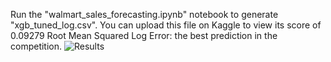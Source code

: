 ﻿Run the "walmart_sales_forecasting.ipynb" notebook to generate "xgb_tuned_log.csv". You can upload this file on Kaggle to view its score of 0.09279 Root Mean Squared Log Error: the best prediction in the competition. ![Results](https://i.imgur.com/MotfNgu.png)

